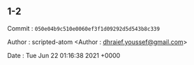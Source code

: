 ## 1-2 

 Commit : `050e04b9c510e0060ef3f1d09292d5d543b8c339`

 Author : scripted-atom <Author : dhraief.youssef@gmail.com> 

 Date 	: Tue Jun 22 01:16:38 2021 +0000 

